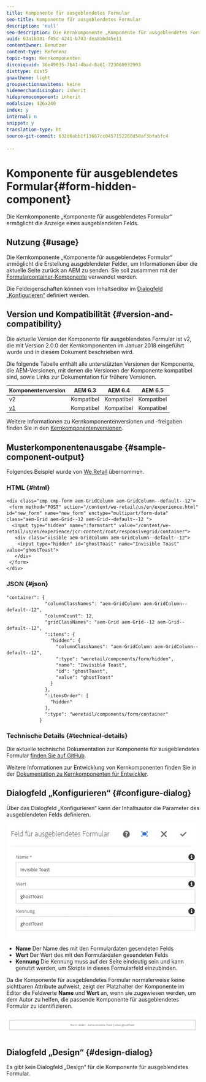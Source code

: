 ```yaml
---
title: Komponente für ausgeblendetes Formular
seo-title: Komponente für ausgeblendetes Formular
description: 'null'
seo-description: Die Kernkomponente „Komponente für ausgeblendetes Formular“ ermöglicht die Anzeige eines ausgeblendeten Felds.
uuid: 63a1b381-f45c-4241-b743-dea8abd45e11
contentOwner: Benutzer
content-type: Referenz
topic-tags: Kernkomponenten
discoiquuid: 36e49035-7641-4bad-8a61-723060032903
disttype: dist5
gnavtheme: light
groupsectionnavitems: keine
hidemerchandisingbar: inherit
hidepromocomponent: inherit
modalsize: 426x240
index: y
internal: n
snippet: y
translation-type: ht
source-git-commit: 632d6abb1f13667cc0457152268d50af3bfabfc4

---
```



# Komponente für ausgeblendetes Formular{#form-hidden-component}

Die Kernkomponente „Komponente für ausgeblendetes Formular“ ermöglicht die Anzeige eines ausgeblendeten Felds.

## Nutzung {#usage}

Die Kernkomponente „Komponente für ausgeblendetes Formular“ ermöglicht die Erstellung ausgeblendeter Felder, um Informationen über die aktuelle Seite zurück an AEM zu senden. Sie soll zusammen mit der [Formularcontainer-Komponente](form-container.md) verwendet werden.

Die Feldeigenschaften können vom Inhaltseditor im [Dialogfeld „Konfigurieren“](form-hidden.md) definiert werden.

## Version und Kompatibilität {#version-and-compatibility}

Die aktuelle Version der Komponente für ausgeblendetes Formular ist v2, die mit Version 2.0.0 der Kernkomponenten im Januar 2018 eingeführt wurde und in diesem Dokument beschrieben wird.

Die folgende Tabelle enthält alle unterstützten Versionen der Komponente, die AEM-Versionen, mit denen die Versionen der Komponente kompatibel sind, sowie Links zur Dokumentation für frühere Versionen.

| Komponentenversion | AEM 6.3 | AEM 6.4 | AEM 6.5 |
|--- |--- |--- |--- |
| v2 | Kompatibel | Kompatibel | Kompatibel |
| [v1](form-hidden-v1.md) | Kompatibel | Kompatibel | Kompatibel |

Weitere Informationen zu Kernkomponentenversionen und -freigaben finden Sie in den [Kernkomponentenversionen](versions.md).

## Musterkomponentenausgabe {#sample-component-output}

Folgendes Beispiel wurde von [We.Retail](https://helpx.adobe.com/experience-manager/6-5/sites/developing/using/we-retail.html) übernommen.

### HTML {#html}

```
<div class="cmp cmp-form aem-GridColumn aem-GridColumn--default--12">
 <form method="POST" action="/content/we-retail/us/en/experience.html" id="new_form" name="new_form" enctype="multipart/form-data" class="aem-Grid aem-Grid--12 aem-Grid--default--12 ">
  <input type="hidden" name=":formstart" value="/content/we-retail/us/en/experience/jcr:content/root/responsivegrid/container">
   <div class="visible aem-GridColumn aem-GridColumn--default--12">
    <input type="hidden" id="ghostToast" name="Invisible Toast" value="ghostToast">
   </div>
 </form>
</div>
```

### JSON {#json}

```
"container": {
              "columnClassNames": "aem-GridColumn aem-GridColumn--default--12",
              "columnCount": 12,
              "gridClassNames": "aem-Grid aem-Grid--12 aem-Grid--default--12",
              ":items": {
                "hidden": {
                  "columnClassNames": "aem-GridColumn aem-GridColumn--default--12",
                  ":type": "weretail/components/form/hidden",
                  "name": "Invisible Toast",
                  "id": "ghostToast",
                  "value": "ghostToast"
                }
              },
              ":itemsOrder": [
                "hidden"
              ],
              ":type": "weretail/components/form/container"
            }
```

### Technische Details {#technical-details}

Die aktuelle technische Dokumentation zur Komponente für ausgeblendetes Formular [finden Sie auf GitHub](https://github.com/adobe/aem-core-wcm-components/blob/master/content/src/content/jcr_root/apps/core/wcm/components/form/hidden/v2/hidden).

Weitere Informationen zur Entwicklung von Kernkomponenten finden Sie in der [Dokumentation zu Kernkomponenten für Entwickler](developing.md).

## Dialogfeld „Konfigurieren“ {#configure-dialog}

Über das Dialogfeld „Konfigurieren“ kann der Inhaltsautor die Parameter des ausgeblendeten Felds definieren.

![](assets/chlimage_1-26.png)

* **Name**
Der Name des mit den Formulardaten gesendeten Felds
* **Wert**
Der Wert des mit den Formulardaten gesendeten Felds
* **Kennung**
Die Kennung muss auf der Seite eindeutig sein und kann genutzt werden, um Skripte in dieses Formularfeld einzubinden.

Da die Komponente für ausgeblendetes Formular normalerweise keine sichtbaren Attribute aufweist, zeigt der Platzhalter der Komponente im Editor die Feldwerte **Name** und **Wert** an, wenn sie zugewiesen werden, um dem Autor zu helfen, die passende Komponente für ausgeblendetes Formular zu identifizieren.

![](assets/screenshot_2018-10-19at094927.png)

## Dialogfeld „Design“ {#design-dialog}

Es gibt kein Dialogfeld „Design“ für die Komponente für ausgeblendetes Formular.